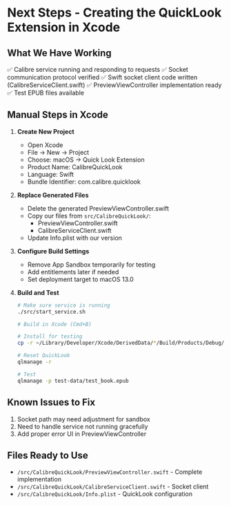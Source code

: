 # Next Steps - Creating the QuickLook Extension in Xcode

## What We Have Working
✅ Calibre service running and responding to requests
✅ Socket communication protocol verified 
✅ Swift socket client code written (CalibreServiceClient.swift)
✅ PreviewViewController implementation ready
✅ Test EPUB files available

## Manual Steps in Xcode

1. **Create New Project**
   - Open Xcode
   - File → New → Project
   - Choose: macOS → Quick Look Extension
   - Product Name: CalibreQuickLook
   - Language: Swift
   - Bundle Identifier: com.calibre.quicklook

2. **Replace Generated Files**
   - Delete the generated PreviewViewController.swift
   - Copy our files from `src/CalibreQuickLook/`:
     - PreviewViewController.swift
     - CalibreServiceClient.swift
   - Update Info.plist with our version

3. **Configure Build Settings**
   - Remove App Sandbox temporarily for testing
   - Add entitlements later if needed
   - Set deployment target to macOS 13.0

4. **Build and Test**
   ```bash
   # Make sure service is running
   ./src/start_service.sh
   
   # Build in Xcode (Cmd+B)
   
   # Install for testing
   cp -r ~/Library/Developer/Xcode/DerivedData/*/Build/Products/Debug/*.qlgenerator ~/Library/QuickLook/
   
   # Reset QuickLook
   qlmanage -r
   
   # Test
   qlmanage -p test-data/test_book.epub
   ```

## Known Issues to Fix
1. Socket path may need adjustment for sandbox
2. Need to handle service not running gracefully
3. Add proper error UI in PreviewViewController

## Files Ready to Use
- `/src/CalibreQuickLook/PreviewViewController.swift` - Complete implementation
- `/src/CalibreQuickLook/CalibreServiceClient.swift` - Socket client
- `/src/CalibreQuickLook/Info.plist` - QuickLook configuration